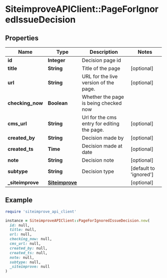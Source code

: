 # SiteimproveAPIClient::PageForIgnoredIssueDecision

## Properties

| Name | Type | Description | Notes |
| ---- | ---- | ----------- | ----- |
| **id** | **Integer** | Decision page id |  |
| **title** | **String** | Title of the page | [optional] |
| **url** | **String** | URL for the live version of the page. | [optional] |
| **checking_now** | **Boolean** | Whether the page is being checked now |  |
| **cms_url** | **String** | Url for the cms entry for editing the page. | [optional] |
| **created_by** | **String** | Decision made by | [optional] |
| **created_ts** | **Time** | Decision made at date | [optional] |
| **note** | **String** | Decision note | [optional] |
| **subtype** | **String** | Decision type | [default to &#39;ignored&#39;] |
| **_siteimprove** | [**Siteimprove**](Siteimprove.md) |  | [optional] |

## Example

```ruby
require 'siteimprove_api_client'

instance = SiteimproveAPIClient::PageForIgnoredIssueDecision.new(
  id: null,
  title: null,
  url: null,
  checking_now: null,
  cms_url: null,
  created_by: null,
  created_ts: null,
  note: null,
  subtype: null,
  _siteimprove: null
)
```

